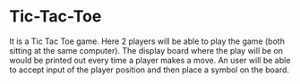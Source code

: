 # Tic-Tac-Toe
It is a Tic Tac Toe game. Here 2 players will be able to play the game (both sitting at the same computer). The display board where the play will be on would be printed out every time a player makes a move. An user will be able to accept input of the player position and then place a symbol on the board.
